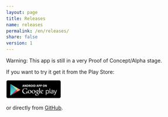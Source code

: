 ```yaml
---
layout: page
title: Releases
name: releases
permalink: /en/releases/
share: false
version: 1
---
```


Warning: This app is still in a very Proof of Concept/Alpha stage.

If you want to try it get it from the Play Store:

<a href="https://play.google.com/apps/testing/com.greenaddress.abcore" target="_blank" ><img style="width: 150px;" src="/assets/images/playstore.png"></a>

or directly from [GitHub](https://github.com/greenaddress/abcore/releases/tag/v0.38alphaPoC).

<!-- {% include releases.html %} -->
